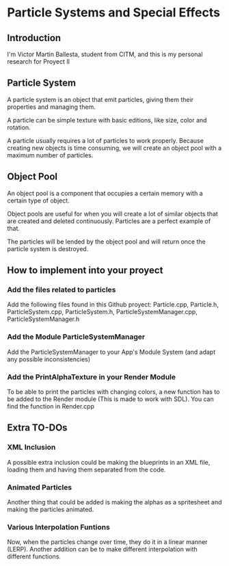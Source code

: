 # Particle Systems and Special Effects

## Introduction
I'm Victor Martin Ballesta, student from CITM, and this is my personal research for Proyect II

## Particle System
A particle system is an object that emit particles, giving them their properties and managing them.

A particle can be simple texture with basic editions, like size, color and rotation.

A particle usually requires a lot of particles to work properly. Because creating new objects is time consuming, we will create an object pool with a maximum number of particles.

## Object Pool
An object pool is a component that occupies a certain memory with a certain type of object. 

Object pools are useful for when you will create a lot of similar objects that are created and deleted continuously. Particles are a perfect example of that. 

The particles will be lended by the object pool and will return once the particle system is destroyed. 

## How to implement into your proyect

### Add the files related to particles
Add the following files found in this Github proyect: Particle.cpp, Particle.h, ParticleSystem.cpp, ParticleSystem.h, ParticleSystemManager.cpp, ParticleSystemManager.h

### Add the Module ParticleSystemManager
Add the ParticleSystemManager to your App's Module System (and adapt any possible inconsistencies)

### Add the PrintAlphaTexture in your Render Module
To be able to print the particles with changing colors, a new function has to be added to the Render module (This is made to work with SDL). You can find the function in Render.cpp

## Extra TO-DOs

### XML Inclusion
A possible extra inclusion could be making the blueprints in an XML file, loading them and having them separated from the code.


### Animated Particles
Another thing that could be added is making the alphas as a spritesheet and making the particles animated.

### Various Interpolation Funtions
Now, when the particles change over time, they do it in a linear manner (LERP). Another addition can be to make different interpolation with different functions.
